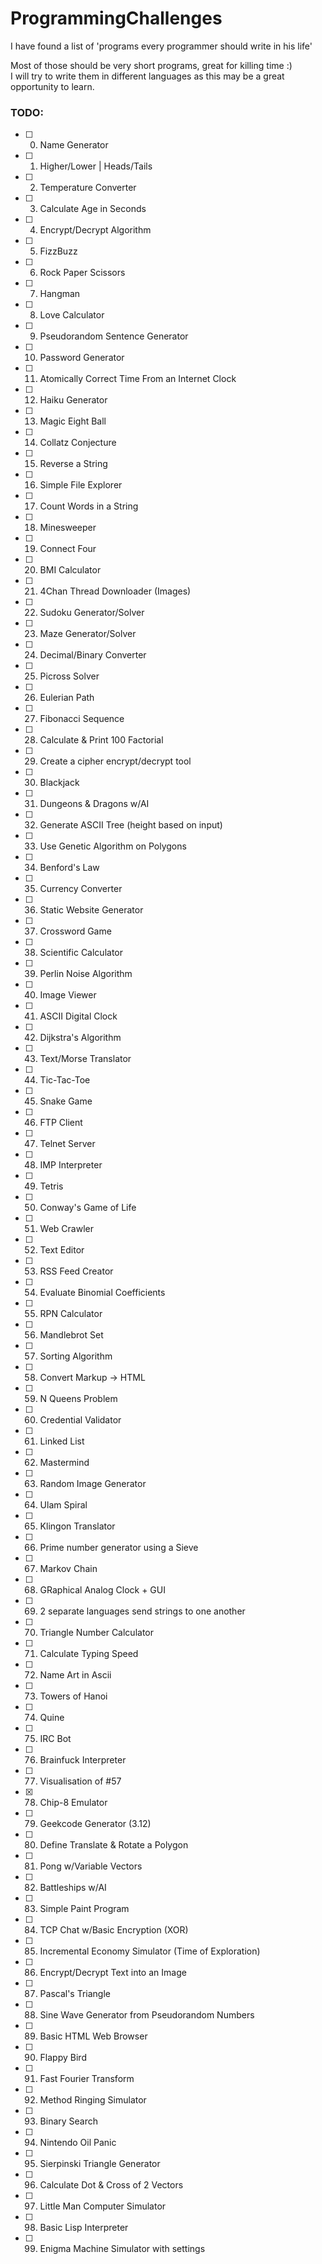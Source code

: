 # ProgrammingChallenges

I have found a list of 'programs every programmer should write in his life'  

Most of those should be very short programs, great for killing time :)  
I will try to write them in different languages as this may be a great opportunity to learn.

### TODO:
- [ ] 00. Name Generator
- [ ] 01. Higher/Lower | Heads/Tails
- [ ] 02. Temperature Converter
- [ ] 03. Calculate Age in Seconds
- [ ] 04. Encrypt/Decrypt Algorithm
- [ ] 05. FizzBuzz
- [ ] 06. Rock Paper Scissors
- [ ] 07. Hangman
- [ ] 08. Love Calculator
- [ ] 09. Pseudorandom Sentence Generator
- [ ] 10. Password Generator
- [ ] 11. Atomically Correct Time From an Internet Clock
- [ ] 12. Haiku Generator
- [ ] 13. Magic Eight Ball
- [ ] 14. Collatz Conjecture
- [ ] 15. Reverse a String
- [ ] 16. Simple File Explorer
- [ ] 17. Count Words in a String
- [ ] 18. Minesweeper
- [ ] 19. Connect Four
- [ ] 20. BMI Calculator
- [ ] 21. 4Chan Thread Downloader (Images)
- [ ] 22. Sudoku Generator/Solver
- [ ] 23. Maze Generator/Solver
- [ ] 24. Decimal/Binary Converter
- [ ] 25. Picross Solver
- [ ] 26. Eulerian Path
- [ ] 27. Fibonacci Sequence
- [ ] 28. Calculate & Print 100 Factorial
- [ ] 29. Create a cipher encrypt/decrypt tool
- [ ] 30. Blackjack
- [ ] 31. Dungeons & Dragons w/AI
- [ ] 32. Generate ASCII Tree (height based on input)
- [ ] 33. Use Genetic Algorithm on Polygons
- [ ] 34. Benford's Law
- [ ] 35. Currency Converter
- [ ] 36. Static Website Generator
- [ ] 37. Crossword Game
- [ ] 38. Scientific Calculator
- [ ] 39. Perlin Noise Algorithm
- [ ] 40. Image Viewer
- [ ] 41. ASCII Digital Clock
- [ ] 42. Dijkstra's Algorithm
- [ ] 43. Text/Morse Translator
- [ ] 44. Tic-Tac-Toe
- [ ] 45. Snake Game
- [ ] 46. FTP Client
- [ ] 47. Telnet Server
- [ ] 48. IMP Interpreter
- [ ] 49. Tetris
- [ ] 50. Conway's Game of Life
- [ ] 51. Web Crawler
- [ ] 52. Text Editor
- [ ] 53. RSS Feed Creator
- [ ] 54. Evaluate Binomial Coefficients
- [ ] 55. RPN Calculator
- [ ] 56. Mandlebrot Set
- [ ] 57. Sorting Algorithm
- [ ] 58. Convert Markup -> HTML
- [ ] 59. N Queens Problem
- [ ] 60. Credential Validator
- [ ] 61. Linked List
- [ ] 62. Mastermind
- [ ] 63. Random Image Generator
- [ ] 64. Ulam Spiral
- [ ] 65. Klingon Translator
- [ ] 66. Prime number generator using a Sieve
- [ ] 67. Markov Chain
- [ ] 68. GRaphical Analog Clock + GUI
- [ ] 69. 2 separate languages send strings to one another
- [ ] 70. Triangle Number Calculator
- [ ] 71. Calculate Typing Speed
- [ ] 72. Name Art in Ascii
- [ ] 73. Towers of Hanoi
- [ ] 74. Quine
- [ ] 75. IRC Bot
- [ ] 76. Brainfuck Interpreter
- [ ] 77. Visualisation of #57
- [x] 78. Chip-8 Emulator
- [ ] 79. Geekcode Generator (3.12)
- [ ] 80. Define Translate & Rotate a Polygon
- [ ] 81. Pong w/Variable Vectors
- [ ] 82. Battleships w/AI
- [ ] 83. Simple Paint Program
- [ ] 84. TCP Chat w/Basic Encryption (XOR)
- [ ] 85. Incremental Economy Simulator (Time of Exploration)
- [ ] 86. Encrypt/Decrypt Text into an Image
- [ ] 87. Pascal's Triangle
- [ ] 88. Sine Wave Generator from Pseudorandom Numbers
- [ ] 89. Basic HTML Web Browser
- [ ] 90. Flappy Bird
- [ ] 91. Fast Fourier Transform
- [ ] 92. Method Ringing Simulator
- [ ] 93. Binary Search
- [ ] 94. Nintendo Oil Panic
- [ ] 95. Sierpinski Triangle Generator
- [ ] 96. Calculate Dot & Cross of 2 Vectors
- [ ] 97. Little Man Computer Simulator
- [ ] 98. Basic Lisp Interpreter
- [ ] 99. Enigma Machine Simulator with settings
